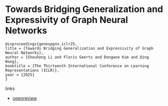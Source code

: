 # Towards Bridging Generalization and Expressivity of Graph Neural Networks

```
@inproceedings{genexpgnn_iclr25,
title = {Towards Bridging Generalization and Expressivity of Graph Neural Networks},
author = {Shouheng Li and Floris Geerts and Dongwoo Kim and Qing Wang},
booktitle = {The Thirteenth International Conference on Learning Representations (ICLR)},
year = {2025}
}
```

links
- [openreview](https://openreview.net/forum?id=BOQpRtI4F5)
